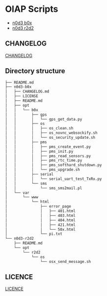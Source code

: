 
# OIAP Scripts

* [n0d3 b0x](n0d3-b0x/README.md)
* [n0d3 r2d2](n0d3-r2d2/README.md)

## CHANGELOG

[CHANGELOG](CHANGELOG.md)

## Directory structure

```sh
├── README.md
├── n0d3-b0x
│   ├── CHANGELOG.md
│   ├── LICENSE
│   ├── README.md
│   ├── opt
│   │   └── b0x
│   │       ├── gps
│   │       │   └── gps_get_data.py
│   │       ├── os
│   │       │   ├── os_clean.sh
│   │       │   ├── os_novnc_websockify.sh
│   │       │   └── os_security_update.sh
│   │       ├── pms
│   │       │   ├── pms_create_event.py
│   │       │   ├── pms_init.py
│   │       │   ├── pms_read_sensors.py
│   │       │   ├── pms_rtc_time.py
│   │       │   ├── pms_softhard_shutdown.py
│   │       │   └── pms_upgrade.sh
│   │       ├── serial
│   │       │   └── serial_uart_test_TxRx.py
│   │       └── sms
│   │           └── sms_sms2mail.pl
│   └── var
│       └── www
│           └── html
│               ├── error_page
│               │   ├── 401.html
│               │   ├── 403.html
│               │   ├── 404.html
│               │   ├── 421.html
│               │   └── 50x.html
│               └── pi.txt
└── n0d3-r2d2
    ├── README.md
    └── opt
        └── r2d2
            └── os
                └── osx_send_message.sh
```

## LICENCE

[LICENCE](LICENCE.md)